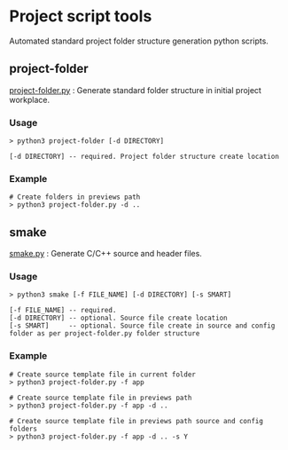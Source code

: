 # Project script tools

Automated standard project folder structure generation python scripts.

## project-folder

[project-folder.py](/scripts/project-folder.py) : Generate standard folder structure in initial project workplace.

### Usage 
```shell
> python3 project-folder [-d DIRECTORY]

[-d DIRECTORY] -- required. Project folder structure create location
```


### Example 
```shell
# Create folders in previews path
> python3 project-folder.py -d .. 
```

## smake

[smake.py](/scripts/smake.py) : Generate C/C++ source and header files.


### Usage 
```shell
> python3 smake [-f FILE_NAME] [-d DIRECTORY] [-s SMART]

[-f FILE_NAME] -- required.
[-d DIRECTORY] -- optional. Source file create location
[-s SMART]     -- optional. Source file create in source and config folder as per project-folder.py folder structure
```

### Example 
```shell
# Create source template file in current folder
> python3 project-folder.py -f app

# Create source template file in previews path
> python3 project-folder.py -f app -d ..

# Create source template file in previews path source and config folders
> python3 project-folder.py -f app -d .. -s Y
```